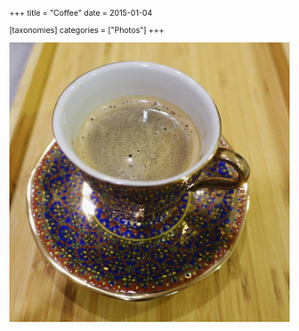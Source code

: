+++
title = "Coffee"
date = 2015-01-04

[taxonomies]
categories = ["Photos"]
+++

![Coffee](coffee.jpeg)
